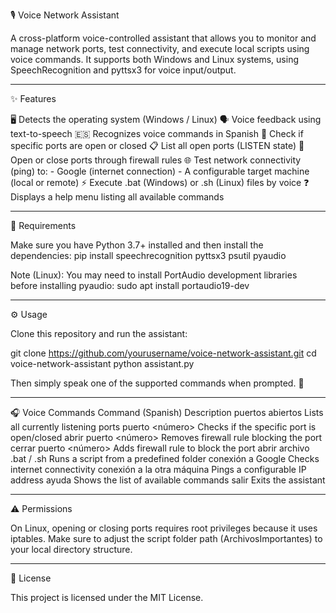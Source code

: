🎙️ Voice Network Assistant

A cross-platform voice-controlled assistant that allows you to monitor and manage network ports, test connectivity, and execute local scripts using voice commands.
It supports both Windows and Linux systems, using SpeechRecognition and pyttsx3 for voice input/output.
___________________________________________________________________________________
✨ Features

🖥️ Detects the operating system (Windows / Linux)
🗣️ Voice feedback using text-to-speech
🇪🇸 Recognizes voice commands in Spanish
📡 Check if specific ports are open or closed
📋 List all open ports (LISTEN state)
🔐 Open or close ports through firewall rules
🌐 Test network connectivity (ping) to:
      -  Google (internet connection)
      -  A configurable target machine (local or remote)
⚡ Execute .bat (Windows) or .sh (Linux) files by voice
❓ Displays a help menu listing all available commands
___________________________________________________________________________________
🧩 Requirements

Make sure you have Python 3.7+ installed and then install the dependencies:
pip install speechrecognition pyttsx3 psutil pyaudio


Note (Linux):
You may need to install PortAudio development libraries before installing pyaudio:
sudo apt install portaudio19-dev
___________________________________________________________________________________
⚙️ Usage

Clone this repository and run the assistant:

git clone https://github.com/yourusername/voice-network-assistant.git
cd voice-network-assistant
python assistant.py

Then simply speak one of the supported commands when prompted. 🎤
___________________________________________________________________________________
🎧 Voice Commands
Command (Spanish)	Description
puertos abiertos	Lists all currently listening ports
puerto <número>	Checks if the specific port is open/closed
abrir puerto <número>	Removes firewall rule blocking the port
cerrar puerto <número>	Adds firewall rule to block the port
abrir archivo .bat / .sh	Runs a script from a predefined folder
conexión a Google	Checks internet connectivity
conexión a la otra máquina	Pings a configurable IP address
ayuda	Shows the list of available commands
salir	Exits the assistant
___________________________________________________________________________________
⚠️ Permissions

On Linux, opening or closing ports requires root privileges because it uses iptables.
Make sure to adjust the script folder path (ArchivosImportantes) to your local directory structure.
___________________________________________________________________________________
📄 License

This project is licensed under the MIT License.
